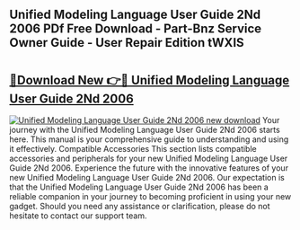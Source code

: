 ## Unified Modeling Language User Guide 2Nd 2006 PDf Free Download - Part-Bnz Service Owner Guide - User Repair Edition tWXIS

# <h2><a href="http://bc54239.oget.top/?id=Unified+Modeling+Language+User+Guide+2Nd+2006">🔗Download New 👉🔴 Unified Modeling Language User Guide 2Nd 2006</a></h2>

[![Unified Modeling Language User Guide 2Nd 2006 new download](https://i.imgur.com/5g1atiW.png)](http://bc54239.oget.top/?id=Unified+Modeling+Language+User+Guide+2Nd+2006)
Your journey with the Unified Modeling Language User Guide 2Nd 2006 starts here. This manual is your comprehensive guide to understanding and using it effectively. Compatible Accessories This section lists compatible accessories and peripherals for your new Unified Modeling Language User Guide 2Nd 2006. Experience the future with the innovative features of your new Unified Modeling Language User Guide 2Nd 2006. Our expectation is that the Unified Modeling Language User Guide 2Nd 2006 has been a reliable companion in your journey to becoming proficient in using your new gadget. Should you need any assistance or clarification, please do not hesitate to contact our support team.
